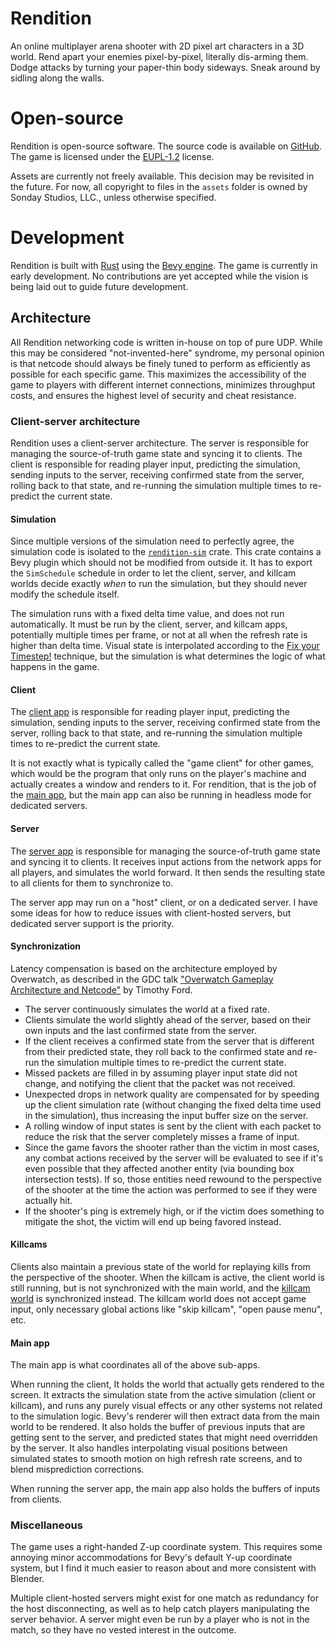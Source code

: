 # Rendition

An online multiplayer arena shooter with 2D pixel art characters in a 3D world.
Rend apart your enemies pixel-by-pixel, literally dis-arming them. Dodge attacks
by turning your paper-thin body sideways. Sneak around by sidling along the
walls.

# Open-source

Rendition is open-source software. The source code is available on
[GitHub](https://github.com/Waridley/rendition). The game is licensed under the
[EUPL-1.2](https://github.com/Waridley/rendition/blob/main/LICENSE) license.

Assets are currently not freely available. This decision may be revisited in the
future. For now, all copyright to files in the `assets` folder is owned by
Sonday Studios, LLC., unless otherwise specified.

# Development

Rendition is built with [Rust](https://www.rust-lang.org/) using the
[Bevy engine](https://bevyengine.org/). The game is currently in early 
development. No contributions are yet accepted while the vision is being
laid out to guide future development.

## Architecture

All Rendition networking code is written in-house on top of pure UDP. While this
may be considered "not-invented-here" syndrome, my personal opinion is that
netcode should always be finely tuned to perform as efficiently as possible for
each specific game. This maximizes the accessibility of the game to players with
different internet connections, minimizes throughput costs, and ensures the
highest level of security and cheat resistance.

### Client-server architecture

Rendition uses a client-server architecture. The server is responsible for
managing the source-of-truth game state and syncing it to clients. The client is
responsible for reading player input, predicting the simulation, sending inputs
to the server, receiving confirmed state from the server, rolling back to that
state, and re-running the simulation multiple times to re-predict the current
state.

#### Simulation

Since multiple versions of the simulation need to perfectly agree, the
simulation code is isolated to the [`rendition-sim`](crates/sim) crate. This
crate contains a Bevy plugin which should not be modified from outside it. It
has to export the `SimSchedule` schedule in order to let the client, server,
and killcam worlds decide exactly *when* to run the simulation, but they should
never modify the schedule itself.

The simulation runs with a fixed delta time value, and does not run
automatically. It must be run by the client, server, and killcam apps, 
potentially multiple times per frame, or not at all when the refresh rate is
higher than delta time. Visual state is interpolated according to the
[Fix your Timestep!](https://gafferongames.com/post/fix_your_timestep/)
technique, but the simulation is what determines the logic of what happens in
the game.

#### Client

The [client app](crates/client-app) is responsible for reading player input, predicting
the simulation, sending inputs to the server, receiving confirmed state from the
server, rolling back to that state, and re-running the simulation multiple times
to re-predict the current state.

It is not exactly what is typically called the "game client" for other games,
which would be the program that only runs on the player's machine and actually
creates a window and renders to it. For rendition, that is the job of the [main
app](src/main.rs), but the main app can also be running in headless mode for
dedicated servers.

#### Server

The [server app](crates/server-app/src/lib.rs) is responsible for managing the
source-of-truth game state and syncing it to clients. It receives input actions
from the network apps for all players, and simulates the world forward. It then
sends the resulting state to all clients for them to synchronize to.

The server app may run on a "host" client, or on a dedicated server. I have some
ideas for how to reduce issues with client-hosted servers, but dedicated server
support is the priority.

#### Synchronization

Latency compensation is based on the architecture employed by Overwatch, as
described in the GDC talk
["Overwatch Gameplay Architecture and Netcode"](https://youtu.be/W3aieHjyNvw?si=LAHbqfxwxrh0ceoy)
by Timothy Ford.

- The server continuously simulates the world at a fixed rate.
- Clients simulate the world slightly ahead of the server, based on their own
  inputs and the last confirmed state from the server.
- If the client receives a confirmed state from the server that is different
  from their predicted state, they roll back to the confirmed state and re-run
  the simulation multiple times to re-predict the current state.
- Missed packets are filled in by assuming player input state did not change,
  and notifying the client that the packet was not received. 
- Unexpected drops in network quality are compensated for by speeding up the
  client simulation rate (without changing the fixed delta time used in the
  simulation), thus increasing the input buffer size on the server.
- A rolling window of input states is sent by the client with each packet to
  reduce the risk that the server completely misses a frame of input.
- Since the game favors the shooter rather than the victim in most cases,
  any combat actions received by the server will be evaluated to see if it's
  even possible that they affected another entity (via bounding box intersection
  tests). If so, those entities need rewound to the perspective of the shooter
  at the time the action was performed to see if they were actually hit.
- If the shooter's ping is extremely high, or if the victim does something to
  mitigate the shot, the victim will end up being favored instead.

#### Killcams

Clients also maintain a previous state of the world for replaying kills from
the perspective of the shooter. When the killcam is active, the client world is
still running, but is not synchronized with the main world, and the [killcam
world](crates/killcam-app) is synchronized instead. The killcam world does not
accept game input, only necessary global actions like "skip killcam", "open
pause menu", etc.

#### Main app

The main app is what coordinates all of the above sub-apps. 

When running the client, It holds the world that actually gets rendered to the
screen. It extracts the simulation state from the active simulation (client or
killcam), and runs any purely visual effects or any other systems not related to
the simulation logic. Bevy's renderer will then extract data from the main world
to be rendered. It also holds the buffer of previous inputs that are getting
sent to the server, and predicted states that might need overridden by the
server. It also handles interpolating visual positions between simulated states
to smooth motion on high refresh rate screens, and to blend misprediction
corrections. 

When running the server app, the main app also holds the buffers of inputs from
clients. 

### Miscellaneous

The game uses a right-handed Z-up coordinate system. This requires some 
annoying minor accommodations for Bevy's default Y-up coordinate system,
but I find it much easier to reason about and more consistent with Blender.

Multiple client-hosted servers might exist for one match as redundancy for the
host disconnecting, as well as to help catch players manipulating the server
behavior. A server might even be run by a player who is not in the match, so
they have no vested interest in the outcome.

